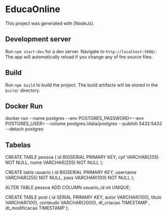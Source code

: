 # EducaOnline

This project was generated with [NodeJs].

## Development server

Run `npm start:dev` for a dev server. Navigate to `http://localhost:3000/`. The app will automatically reload if you change any of the source files.

## Build

Run `npm build` to build the project. The build artifacts will be stored in the `build/` directory.

## Docker Run

docker run --name postgres --env POSTGRES_PASSWORD=<password>--env POSTGRES_USER=<username> --volume postgres:/data/postgres --publish 5432:5432 --detach postgres

## Tabelas

CREATE TABLE pessoa (
id BIGSERIAL PRIMARY KEY,
cpf VARCHAR(255) NOT NULL,
nome VARCHAR(255) NOT NULL
);

CREATE table usuario (
id BIGSERIAL PRIMARY KEY,
username VARCHAR(255) NOT NULL,
pass VARCHAR(100) NOT NULL
);

ALTER TABLE pessoa
ADD COLUMN usuario_id int UNIQUE;

CREATE TABLE post (
id SERIAL PRIMARY KEY,
autor VARCHAR(100),
titulo VARCHAR(100),
conteudo VARCHAR(2000),
dt_criacao TIMESTAMP ,
dt_modificacao TIMESTAMP
);
